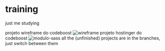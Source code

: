 # training
just me studying

projeto wireframe do codeboost
![wireframe](https://github.com/314u/training/assets/28903634/09cee804-2b82-4eb3-9fd1-9df5bed2fb96)
projeto hostinger do codeboost
![modulo-sass](https://github.com/314u/training/assets/28903634/58349729-f925-4bcd-81c8-de5bbd5f4789)
all the (unfinished) projects are in the branches, just switch between them
